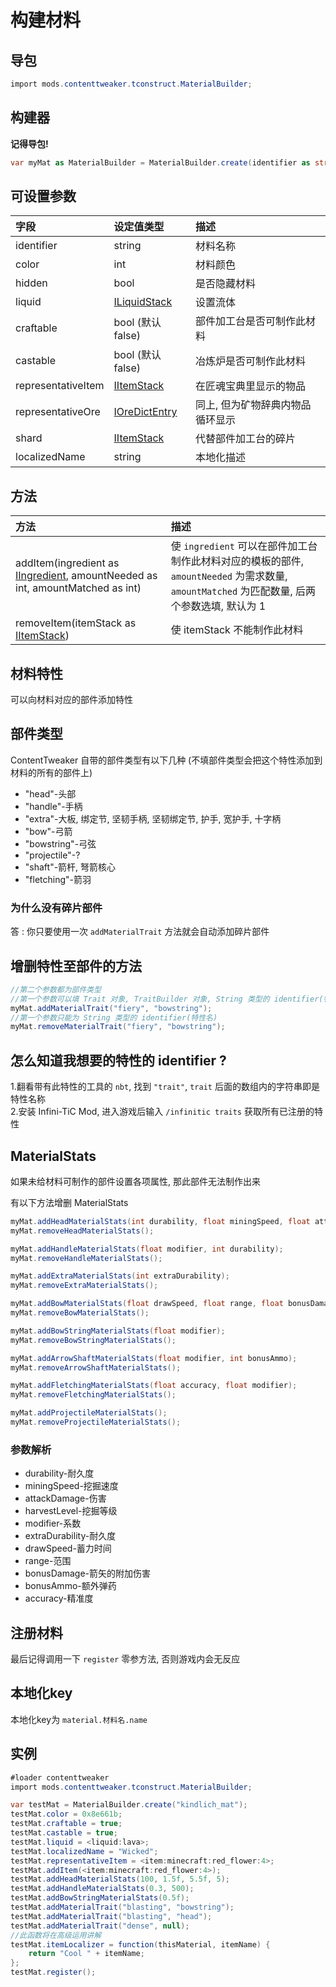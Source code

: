 # 构建材料

## 导包

```csharp
import mods.contenttweaker.tconstruct.MaterialBuilder;
```

## 构建器

**记得导包!**

```csharp
var myMat as MaterialBuilder = MaterialBuilder.create(identifier as string);
```

## 可设置参数

| 字段 | 设定值类型 | 描述 |
| :--- | :--- | :--- |
| identifier | string | 材料名称 |
| color | int | 材料颜色 |
| hidden | bool | 是否隐藏材料 |
| liquid | [ILiquidStack](https://docs.blamejared.com/1.12/en/Vanilla/Liquids/ILiquidStack/) | 设置流体 |
| craftable | bool (默认false) | 部件加工台是否可制作此材料 |
| castable | bool (默认false) | 冶炼炉是否可制作此材料 |
| representativeItem | [IItemStack](https://docs.blamejared.com/1.12/en/Vanilla/Items/IItemStack/) | 在匠魂宝典里显示的物品 |
| representativeOre | [IOreDictEntry](https://docs.blamejared.com/1.12/en/Vanilla/OreDict/IOreDictEntry/) | 同上, 但为矿物辞典内物品循环显示 |
| shard | [IItemStack](https://docs.blamejared.com/1.12/en/Vanilla/Items/IItemStack/) | 代替部件加工台的碎片 |
| localizedName | string | 本地化描述 |

## 方法

| 方法 | 描述 |
| :---- | :---- |
| addItem(ingredient as [IIngredient](https://docs.blamejared.com/1.12/en/Vanilla/Variable_Types/IIngredient/), amountNeeded as int, amountMatched as int) | 使 `ingredient` 可以在部件加工台制作此材料对应的模板的部件, `amountNeeded` 为需求数量, `amountMatched` 为匹配数量, 后两个参数选填, 默认为 1 |
| removeItem(itemStack as [IItemStack](https://docs.blamejared.com/1.12/en/Vanilla/Items/IItemStack/)) | 使 itemStack 不能制作此材料 |

## 材料特性

可以向材料对应的部件添加特性

## 部件类型

ContentTweaker 自带的部件类型有以下几种 (不填部件类型会把这个特性添加到材料的所有的部件上)

* "head"\-头部
* "handle"\-手柄
* "extra"\-大板, 绑定节, 坚韧手柄, 坚韧绑定节, 护手, 宽护手, 十字柄
* "bow"\-弓箭
* "bowstring"\-弓弦
* "projectile"\-?
* "shaft"\-箭杆, 弩箭核心
* "fletching"\-箭羽

### 为什么没有碎片部件

答 : 你只要使用一次 `addMaterialTrait` 方法就会自动添加碎片部件

## 增删特性至部件的方法

```csharp
//第二个参数都为部件类型
//第一个参数可以填 Trait 对象, TraitBuilder 对象, String 类型的 identifier(特性名)
myMat.addMaterialTrait("fiery", "bowstring");
//第一个参数只能为 String 类型的 identifier(特性名) 
myMat.removeMaterialTrait("fiery", "bowstring");
```

## 怎么知道我想要的特性的 identifier ?

1.翻看带有此特性的工具的 `nbt`, 找到 `"trait"`, `trait` 后面的数组内的字符串即是特性名称  
2.安装 Infini-TiC Mod, 进入游戏后输入 `/infinitic traits` 获取所有已注册的特性

## MaterialStats

如果未给材料可制作的部件设置各项属性, 那此部件无法制作出来

有以下方法增删 MaterialStats

```csharp
myMat.addHeadMaterialStats(int durability, float miningSpeed, float attackDamage, int harvestLevel);
myMat.removeHeadMaterialStats();

myMat.addHandleMaterialStats(float modifier, int durability);
myMat.removeHandleMaterialStats();

myMat.addExtraMaterialStats(int extraDurability);
myMat.removeExtraMaterialStats();

myMat.addBowMaterialStats(float drawSpeed, float range, float bonusDamage);
myMat.removeBowMaterialStats();

myMat.addBowStringMaterialStats(float modifier);
myMat.removeBowStringMaterialStats();

myMat.addArrowShaftMaterialStats(float modifier, int bonusAmmo);
myMat.removeArrowShaftMaterialStats();

myMat.addFletchingMaterialStats(float accuracy, float modifier);
myMat.removeFletchingMaterialStats();

myMat.addProjectileMaterialStats();
myMat.removeProjectileMaterialStats();
```

### 参数解析

* durability\-耐久度
* miningSpeed\-挖掘速度
* attackDamage\-伤害
* harvestLevel\-挖掘等级
* modifier\-系数
* extraDurability\-耐久度
* drawSpeed\-蓄力时间
* range\-范围
* bonusDamage\-箭矢的附加伤害
* bonusAmmo\-额外弹药
* accuracy\-精准度

## 注册材料

最后记得调用一下 `register` 零参方法, 否则游戏内会无反应  

## 本地化key

本地化key为 `material.材料名.name`

## 实例

```csharp
#loader contenttweaker
import mods.contenttweaker.tconstruct.MaterialBuilder;

var testMat = MaterialBuilder.create("kindlich_mat");
testMat.color = 0x8e661b;
testMat.craftable = true;
testMat.castable = true;
testMat.liquid = <liquid:lava>;
testMat.localizedName = "Wicked";
testMat.representativeItem = <item:minecraft:red_flower:4>;
testMat.addItem(<item:minecraft:red_flower:4>);
testMat.addHeadMaterialStats(100, 1.5f, 5.5f, 5);
testMat.addHandleMaterialStats(0.3, 500);
testMat.addBowStringMaterialStats(0.5f);
testMat.addMaterialTrait("blasting", "bowstring");
testMat.addMaterialTrait("blasting", "head");
testMat.addMaterialTrait("dense", null);
//此函数将在高级运用讲解
testMat.itemLocalizer = function(thisMaterial, itemName) {
    return "Cool " + itemName;
};
testMat.register();
```
